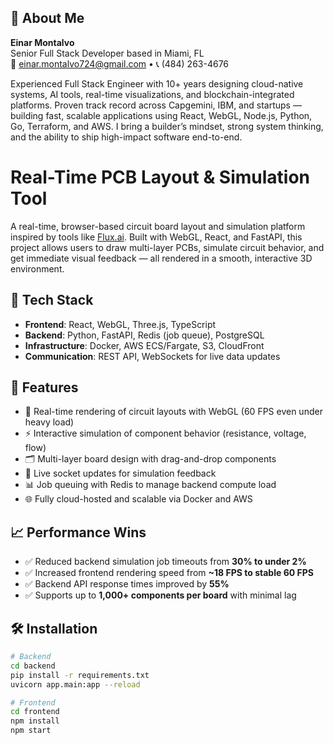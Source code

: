 ## 👤 About Me

**Einar Montalvo**  
Senior Full Stack Developer based in Miami, FL  
📧 einar.montalvo724@gmail.com • 📞 (484) 263-4676  

Experienced Full Stack Engineer with 10+ years designing cloud-native systems, AI tools, real-time visualizations, and blockchain-integrated platforms. Proven track record across Capgemini, IBM, and startups — building fast, scalable applications using React, WebGL, Node.js, Python, Go, Terraform, and AWS. I bring a builder’s mindset, strong system thinking, and the ability to ship high-impact software end-to-end.


# Real-Time PCB Layout & Simulation Tool

A real-time, browser-based circuit board layout and simulation platform inspired by tools like [Flux.ai](https://www.flux.ai). Built with WebGL, React, and FastAPI, this project allows users to draw multi-layer PCBs, simulate circuit behavior, and get immediate visual feedback — all rendered in a smooth, interactive 3D environment.

## 🔧 Tech Stack

- **Frontend**: React, WebGL, Three.js, TypeScript  
- **Backend**: Python, FastAPI, Redis (job queue), PostgreSQL  
- **Infrastructure**: Docker, AWS ECS/Fargate, S3, CloudFront  
- **Communication**: REST API, WebSockets for live data updates

## 🚀 Features

- 🧠 Real-time rendering of circuit layouts with WebGL (60 FPS even under heavy load)  
- ⚡ Interactive simulation of component behavior (resistance, voltage, flow)  
- 🗂️ Multi-layer board design with drag-and-drop components  
- 🔌 Live socket updates for simulation feedback  
- 📊 Job queuing with Redis to manage backend compute load  
- 🌐 Fully cloud-hosted and scalable via Docker and AWS

## 📈 Performance Wins

- ✅ Reduced backend simulation job timeouts from **30% to under 2%**  
- ✅ Increased frontend rendering speed from **~18 FPS to stable 60 FPS**  
- ✅ Backend API response times improved by **55%**  
- ✅ Supports up to **1,000+ components per board** with minimal lag

## 🛠️ Installation

```bash
# Backend
cd backend
pip install -r requirements.txt
uvicorn app.main:app --reload

# Frontend
cd frontend
npm install
npm start
